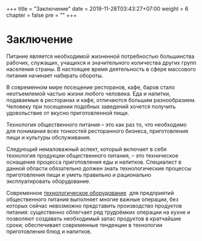 +++
title = "Заключение"
date = 2019-11-28T03:43:27+07:00
weight = 6
chapter = false
pre = ""
+++

# Заключение

Питание является необходимой жизненной потребностью большинства рабочих, служащих, учащихся и значительного количества других групп населения страны. В настоящее время деятельность в сфере массового питания начинает набирать обороты.

В современном мире посещение ресторанов, кафе, баров стало неотъемлемой частью жизни любого человека. Еда и напитки, подаваемые в ресторанах и кафе, отличаются большим разнообразием. Человеку при посещении подобных заведений хочется
получить удовольствие от вкусно приготовленной пищи.

Технология общественного питания – это как раз то, что необходимо для понимания всех тонкостей ресторанного бизнеса, приготовления пищи и культуры обслуживания.

Следующий немаловажный аспект, который включает в себя технология продукции общественного питания, – это техническое оснащение процесса приготовления еды и напитков. Специалист в данной области обязательно должен знать технологические процессы приготовления пищи и уметь правильно и рационально эксплуатировать оборудование.

Современное [технологическое оборудование](http://www.startmart.ru/shop/katalog/tehnologicheskoe-oborudovanie)  для предприятий общественного питания выполняет многие важные операции, без которых сейчас невозможно представить производство продуктов питания: существенно облегчает ряд трудоёмких операции на кухне и позволяют создавать необходимый запас продуктов в кратчайшие сроки; обеспечивает современные тенденции в технологии приготовления блюд и напитков.